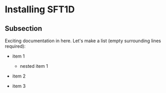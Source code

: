 # Installing SFT1D

## Subsection

Exciting documentation in here.
Let's make a list (empty surrounding lines required):

- item 1

  - nested item 1

- item 2
- item 3
